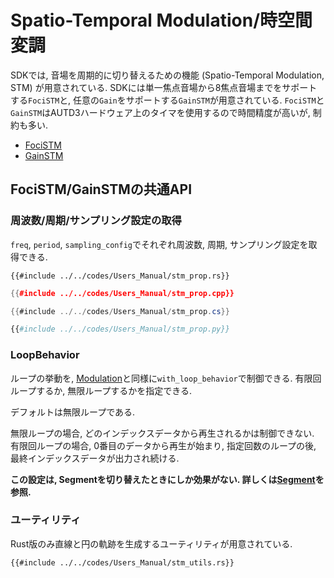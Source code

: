 # Spatio-Temporal Modulation/時空間変調

SDKでは, 音場を周期的に切り替えるための機能 (Spatio-Temporal Modulation, STM) が用意されている.
SDKには単一焦点音場から8焦点音場までをサポートする`FociSTM`と, 任意の`Gain`をサポートする`GainSTM`が用意されている.
`FociSTM`と`GainSTM`はAUTD3ハードウェア上のタイマを使用するので時間精度が高いが, 制約も多い.

- [FociSTM](./stm/focus.md)
- [GainSTM](./stm/gain.md)

## FociSTM/GainSTMの共通API

### 周波数/周期/サンプリング設定の取得

`freq`, `period`, `sampling_config`でそれぞれ周波数, 周期, サンプリング設定を取得できる.

```rust,edition2021
{{#include ../../codes/Users_Manual/stm_prop.rs}}
```

```cpp
{{#include ../../codes/Users_Manual/stm_prop.cpp}}
```

```cs
{{#include ../../codes/Users_Manual/stm_prop.cs}}
```

```python
{{#include ../../codes/Users_Manual/stm_prop.py}}
```

### LoopBehavior

ループの挙動を, [Modulation](./modulation.md#loopbehavior)と同様に`with_loop_behavior`で制御できる.
有限回ループするか, 無限ループするかを指定できる.

デフォルトは無限ループである.

無限ループの場合, どのインデックスデータから再生されるかは制御できない.
有限回ループの場合, 0番目のデータから再生が始まり, 指定回数のループの後, 最終インデックスデータが出力され続ける.

**この設定は, Segmentを切り替えたときにしか効果がない. 詳しくは[Segment](./segment.md)を参照.**

### ユーティリティ

Rust版のみ直線と円の軌跡を生成するユーティリティが用意されている.

```rust,edition2021
{{#include ../../codes/Users_Manual/stm_utils.rs}}
```